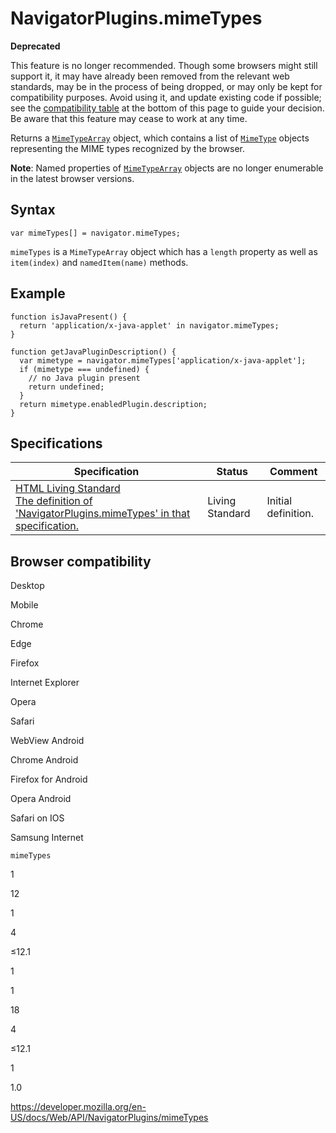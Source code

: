 # NavigatorPlugins.mimeTypes

**Deprecated**

This feature is no longer recommended. Though some browsers might still support it, it may have already been removed from the relevant web standards, may be in the process of being dropped, or may only be kept for compatibility purposes. Avoid using it, and update existing code if possible; see the [compatibility table](#browser_compatibility) at the bottom of this page to guide your decision. Be aware that this feature may cease to work at any time.

Returns a [`MimeTypeArray`](../mimetypearray) object, which contains a list of [`MimeType`](../mimetype) objects representing the MIME types recognized by the browser.

**Note**: Named properties of [`MimeTypeArray`](../mimetypearray) objects are no longer enumerable in the latest browser versions.

## Syntax

    var mimeTypes[] = navigator.mimeTypes;

`mimeTypes` is a `MimeTypeArray` object which has a `length` property as well as `item(index)` and `namedItem(name)` methods.

## Example

    function isJavaPresent() {
      return 'application/x-java-applet' in navigator.mimeTypes;
    }

    function getJavaPluginDescription() {
      var mimetype = navigator.mimeTypes['application/x-java-applet'];
      if (mimetype === undefined) {
        // no Java plugin present
        return undefined;
      }
      return mimetype.enabledPlugin.description;
    }

## Specifications

<table><thead><tr class="header"><th>Specification</th><th>Status</th><th>Comment</th></tr></thead><tbody><tr class="odd"><td><a href="https://html.spec.whatwg.org/multipage/#dom-navigator-mimetypes">HTML Living Standard<br />
<span class="small">The definition of 'NavigatorPlugins.mimeTypes' in that specification.</span></a></td><td><span class="spec-living">Living Standard</span></td><td>Initial definition.</td></tr></tbody></table>

## Browser compatibility

Desktop

Mobile

Chrome

Edge

Firefox

Internet Explorer

Opera

Safari

WebView Android

Chrome Android

Firefox for Android

Opera Android

Safari on IOS

Samsung Internet

`mimeTypes`

1

12

1

4

≤12.1

1

1

18

4

≤12.1

1

1.0

<a href="https://developer.mozilla.org/en-US/docs/Web/API/NavigatorPlugins/mimeTypes" class="_attribution-link">https://developer.mozilla.org/en-US/docs/Web/API/NavigatorPlugins/mimeTypes</a>
